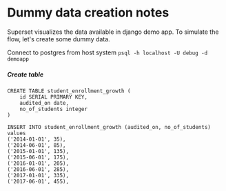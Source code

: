 # Dummy data creation notes

Superset visualizes the data available in django demo app.
To simulate the flow, let's create some dummy data.

Connect to postgres from host system 
`psql -h localhost -U debug -d demoapp`

##### Create table
````
CREATE TABLE student_enrollment_growth (
    id SERIAL PRIMARY KEY,
    audited_on date,
    no_of_students integer
)
````

````
INSERT INTO student_enrollment_growth (audited_on, no_of_students)
values 
('2014-01-01', 35),
('2014-06-01', 85),
('2015-01-01', 135),
('2015-06-01', 175),
('2016-01-01', 205),
('2016-06-01', 285),
('2017-01-01', 335),
('2017-06-01', 455),

````